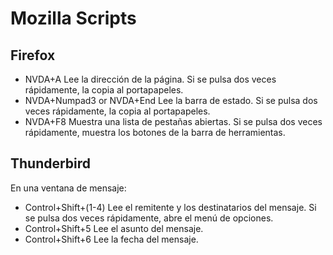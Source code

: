 # Mozilla Scripts   
 
## Firefox   
 
* NVDA+A Lee la dirección de la página. Si se pulsa dos veces rápidamente, la copia al portapapeles. 
* NVDA+Numpad3 or NVDA+End Lee la barra de estado. Si se pulsa dos veces rápidamente, la copia al portapapeles. 
* NVDA+F8 Muestra una lista de pestañas abiertas. Si se pulsa dos veces rápidamente, muestra los botones de la barra de herramientas. 
 
## Thunderbird  
 
En una ventana de mensaje:
* Control+Shift+(1-4) Lee el remitente y los destinatarios del mensaje. Si se pulsa dos veces rápidamente, abre el menú de opciones. 
* Control+Shift+5 Lee el asunto del mensaje. 
* Control+Shift+6 Lee la fecha del mensaje. 
